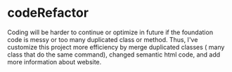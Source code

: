 # codeRefactor

Coding will be harder to continue or optimize in future if the foundation code is messy or too many duplicated class or method. Thus, I've customize this project more efficiency by merge duplicated classes ( many class that do the same command), changed semantic html code, and add more information about website.
